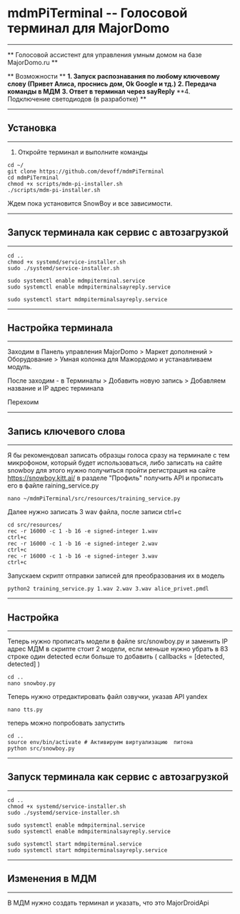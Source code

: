 # mdmPiTerminal -- Голосовой терминал для MajorDomo #
*******************************************************************************************************************************
** Голосовой ассистент для управления умным домом на базе MajorDomo.ru **

** Возможности **
**1. Запуск распознавания по любому ключевому слову (Привет Алиса, проснись дом, Ok Google и тд.)**
**2. Передача команды в МДМ**
**3. Ответ в терминал через sayReply**
**4. Подключение светодиодов (в разработке) **

*************************************************
## **Установка** 
*************************************************
1. Откройте терминал и выполните команды
```
cd ~/
git clone https://github.com/devoff/mdmPiTerminal
cd mdmPiTerminal
chmod +x scripts/mdm-pi-installer.sh
./scripts/mdm-pi-installer.sh
```
Ждем пока установится SnowBoy и все зависимости. 



**************************************************
## **Запуск терминала как сервис с автозагрузкой** 
**************************************************

```
cd ..
chmod +x systemd/service-installer.sh
sudo ./systemd/service-installer.sh

sudo systemctl enable mdmpiterminal.service
sudo systemctl enable mdmpiterminalsayreply.service

sudo systemctl start mdmpiterminalsayreply.service

```


*************************************************
## **Настройка терминала** 
************************************************
Заходим в Панель управления MajorDomo > Маркет дополнений > Оборудование > Умная колонка для Мажордомо и устанавливаем модуль. 

После заходим - в Терминалы > Добавить новую запись > Добавляем название и IP адрес терминала

Перехоим 




*************************************************
## **Запись ключевого слова** 
*************************************************

Я бы рекомендовал записать образцы голоса сразу на терминале с тем микрофоном, который будет использоваться, либо записать на сайте snowboy
для этого нужно получиться пройти регистрация на сайте https://snowboy.kitt.ai/ в разделе "Профиль" получить API и прописать его в файле raining_service.py 

```
nano ~/mdmPiTerminal/src/resources/training_service.py
```

Далее нужно записать 3 wav файла, после записи ctrl+c 

```
cd src/resources/
rec -r 16000 -c 1 -b 16 -e signed-integer 1.wav
ctrl+c 
rec -r 16000 -c 1 -b 16 -e signed-integer 2.wav
ctrl+c 
rec -r 16000 -c 1 -b 16 -e signed-integer 3.wav
ctrl+c 
```
Запускаем скрипт отправки записей для преобразования их в модель 
```
python2 training_service.py 1.wav 2.wav 3.wav alice_privet.pmdl 
````

*************************************************
## **Настройка** 
*************************************************

Теперь нужно прописать модели в файле src/snowboy.py и заменить IP адрес МДМ
в скрипте стоит 2 модели, если меньше нужно убрать в 83 строке один  detected если больше то добавить  ( callbacks = [detected, detected] )

```
cd ..
nano snowboy.py
```
Теперь нужно отредактировать файл озвучки, указав API yandex 
```
nano tts.py
```

теперь можно попробовать запустить 
```
cd ..
source env/bin/activate # Активируем виртуализацию  питона
python src/snowboy.py
```

**************************************************
## **Запуск терминала как сервис с автозагрузкой** 
**************************************************

```
cd ..
chmod +x systemd/service-installer.sh
sudo ./systemd/service-installer.sh

sudo systemctl enable mdmpiterminal.service
sudo systemctl enable mdmpiterminalsayreply.service

sudo systemctl start mdmpiterminal.service
sudo systemctl start mdmpiterminalsayreply.service

```
**************************************************
## **Изменения в МДМ**
**************************************************

В МДМ нужно создать терминал и указать,  что это MajorDroidApi
